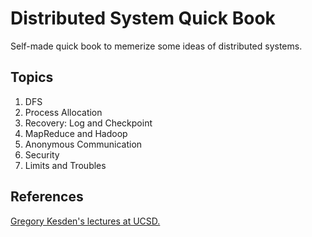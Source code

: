 # Distributed System Quick Book

Self-made quick book to memerize some ideas of distributed systems.

## Topics
1. DFS
2. Process Allocation
3. Recovery: Log and Checkpoint
4. MapReduce and Hadoop
5. Anonymous Communication
6. Security
7. Limits and Troubles

## References
[Gregory Kesden's lectures at UCSD.](http://cseweb.ucsd.edu/classes/sp16/cse291-e/index/staff_index.html)
